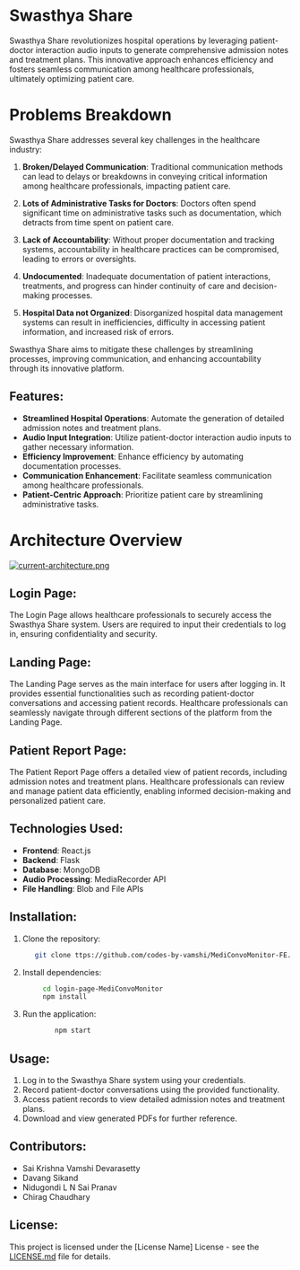 # Swasthya Share

Swasthya Share revolutionizes hospital operations by leveraging patient-doctor interaction audio inputs to generate comprehensive admission notes and treatment plans. This innovative approach enhances efficiency and fosters seamless communication among healthcare professionals, ultimately optimizing patient care.

# Problems Breakdown

Swasthya Share addresses several key challenges in the healthcare industry:

1. **Broken/Delayed Communication**: Traditional communication methods can lead to delays or breakdowns in conveying critical information among healthcare professionals, impacting patient care.

2. **Lots of Administrative Tasks for Doctors**: Doctors often spend significant time on administrative tasks such as documentation, which detracts from time spent on patient care.

3. **Lack of Accountability**: Without proper documentation and tracking systems, accountability in healthcare practices can be compromised, leading to errors or oversights.

4. **Undocumented**: Inadequate documentation of patient interactions, treatments, and progress can hinder continuity of care and decision-making processes.

5. **Hospital Data not Organized**: Disorganized hospital data management systems can result in inefficiencies, difficulty in accessing patient information, and increased risk of errors.

Swasthya Share aims to mitigate these challenges by streamlining processes, improving communication, and enhancing accountability through its innovative platform.


## Features:

- **Streamlined Hospital Operations**: Automate the generation of detailed admission notes and treatment plans.
- **Audio Input Integration**: Utilize patient-doctor interaction audio inputs to gather necessary information.
- **Efficiency Improvement**: Enhance efficiency by automating documentation processes.
- **Communication Enhancement**: Facilitate seamless communication among healthcare professionals.
- **Patient-Centric Approach**: Prioritize patient care by streamlining administrative tasks.



# Architecture Overview

[![current-architecture.png](https://i.postimg.cc/qvyWg08N/current-architecture.png)](https://postimg.cc/zyDxPs2N)

## Login Page:
The Login Page allows healthcare professionals to securely access the Swasthya Share system. Users are required to input their credentials to log in, ensuring confidentiality and security.

## Landing Page:
The Landing Page serves as the main interface for users after logging in. It provides essential functionalities such as recording patient-doctor conversations and accessing patient records. Healthcare professionals can seamlessly navigate through different sections of the platform from the Landing Page.

## Patient Report Page:
The Patient Report Page offers a detailed view of patient records, including admission notes and treatment plans. Healthcare professionals can review and manage patient data efficiently, enabling informed decision-making and personalized patient care.


## Technologies Used:

- **Frontend**: React.js
- **Backend**: Flask
- **Database**: MongoDB
- **Audio Processing**: MediaRecorder API
- **File Handling**: Blob and File APIs



## Installation:

1. Clone the repository:

   ```bash
      git clone ttps://github.com/codes-by-vamshi/MediConvoMonitor-FE.git
2. Install dependencies:

   ```bash
        cd login-page-MediConvoMonitor
        npm install
3. Run the application:
    ```bash
            npm start
## Usage:

1. Log in to the Swasthya Share system using your credentials.
2. Record patient-doctor conversations using the provided functionality.
3. Access patient records to view detailed admission notes and treatment plans.
4. Download and view generated PDFs for further reference.

## Contributors:

- Sai Krishna Vamshi Devarasetty
- Davang Sikand
- Nidugondi L N Sai Pranav
- Chirag Chaudhary

## License:

This project is licensed under the [License Name] License - see the [LICENSE.md](LICENSE.md) file for details.

